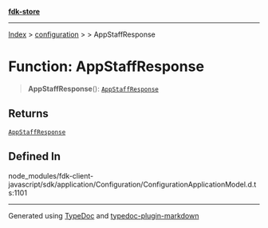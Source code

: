 [**fdk-store**](../../../README.md)
***

[Index](../../../API.md) > [configuration](../../README.md) > [<internal>](../README.md) > AppStaffResponse

# Function: AppStaffResponse

> **AppStaffResponse**(): [`AppStaffResponse`](../type-aliases/type-alias.AppStaffResponse.md)

## Returns

[`AppStaffResponse`](../type-aliases/type-alias.AppStaffResponse.md)

## Defined In

node\_modules/fdk-client-javascript/sdk/application/Configuration/ConfigurationApplicationModel.d.ts:1101

***
Generated using [TypeDoc](https://typedoc.org/) and [typedoc-plugin-markdown](https://www.npmjs.com/package/typedoc-plugin-markdown)
